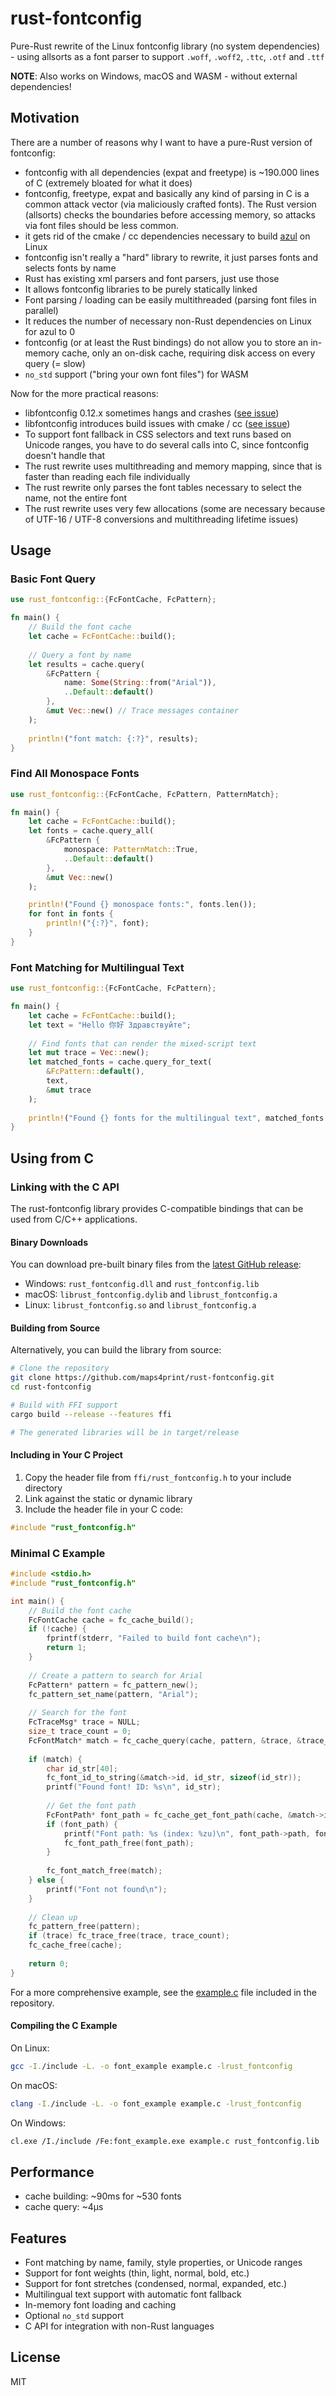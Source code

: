 # rust-fontconfig

Pure-Rust rewrite of the Linux fontconfig library (no system dependencies) - using allsorts as a font parser to support `.woff`, `.woff2`, `.ttc`, `.otf` and `.ttf`

**NOTE**: Also works on Windows, macOS and WASM - without external dependencies!

## Motivation

There are a number of reasons why I want to have a pure-Rust version of fontconfig:

- fontconfig with all dependencies (expat and freetype) is ~190.000 lines of C (extremely bloated for what it does)
- fontconfig, freetype, expat and basically any kind of parsing in C is a common attack vector (via maliciously crafted fonts). The Rust version (allsorts) checks the boundaries before accessing memory, so attacks via font files should be less common.
- it gets rid of the cmake / cc dependencies necessary to build [azul](https://azul.rs) on Linux
- fontconfig isn't really a "hard" library to rewrite, it just parses fonts and selects fonts by name
- Rust has existing xml parsers and font parsers, just use those
- It allows fontconfig libraries to be purely statically linked
- Font parsing / loading can be easily multithreaded (parsing font files in parallel)
- It reduces the number of necessary non-Rust dependencies on Linux for azul to 0
- fontconfig (or at least the Rust bindings) do not allow you to store an in-memory cache, only an on-disk cache, requiring disk access on every query (= slow)
- `no_std` support ("bring your own font files") for WASM
 
Now for the more practical reasons:

- libfontconfig 0.12.x sometimes hangs and crashes ([see issue](https://github.com/maps4print/azul/issues/110))
- libfontconfig introduces build issues with cmake / cc ([see issue](https://github.com/maps4print/azul/issues/206))
- To support font fallback in CSS selectors and text runs based on Unicode ranges, you have to do several calls into C, since fontconfig doesn't handle that
- The rust rewrite uses multithreading and memory mapping, since that is faster than reading each file individually
- The rust rewrite only parses the font tables necessary to select the name, not the entire font
- The rust rewrite uses very few allocations (some are necessary because of UTF-16 / UTF-8 conversions and multithreading lifetime issues)

## Usage

### Basic Font Query

```rust
use rust_fontconfig::{FcFontCache, FcPattern};

fn main() {
    // Build the font cache
    let cache = FcFontCache::build();
    
    // Query a font by name
    let results = cache.query(
        &FcPattern {
            name: Some(String::from("Arial")),
            ..Default::default()
        },
        &mut Vec::new() // Trace messages container
    );
    
    println!("font match: {:?}", results);
}
```

### Find All Monospace Fonts

```rust
use rust_fontconfig::{FcFontCache, FcPattern, PatternMatch};

fn main() {
    let cache = FcFontCache::build();
    let fonts = cache.query_all(
        &FcPattern {
            monospace: PatternMatch::True,
            ..Default::default()
        },
        &mut Vec::new()
    );

    println!("Found {} monospace fonts:", fonts.len());
    for font in fonts {
        println!("{:?}", font);
    }
}
```

### Font Matching for Multilingual Text

```rust
use rust_fontconfig::{FcFontCache, FcPattern};

fn main() {
    let cache = FcFontCache::build();
    let text = "Hello 你好 Здравствуйте";
    
    // Find fonts that can render the mixed-script text
    let mut trace = Vec::new();
    let matched_fonts = cache.query_for_text(
        &FcPattern::default(),
        text,
        &mut trace
    );
    
    println!("Found {} fonts for the multilingual text", matched_fonts.len());
}
```

## Using from C

### Linking with the C API

The rust-fontconfig library provides C-compatible bindings that can be used from C/C++ applications.

#### Binary Downloads

You can download pre-built binary files from the [latest GitHub release](https://github.com/maps4print/rust-fontconfig/releases/latest):
- Windows: `rust_fontconfig.dll` and `rust_fontconfig.lib`
- macOS: `librust_fontconfig.dylib` and `librust_fontconfig.a`
- Linux: `librust_fontconfig.so` and `librust_fontconfig.a`

#### Building from Source

Alternatively, you can build the library from source:

```bash
# Clone the repository
git clone https://github.com/maps4print/rust-fontconfig.git
cd rust-fontconfig

# Build with FFI support
cargo build --release --features ffi

# The generated libraries will be in target/release
```

#### Including in Your C Project

1. Copy the header file from `ffi/rust_fontconfig.h` to your include directory
2. Link against the static or dynamic library
3. Include the header file in your C code:

```c
#include "rust_fontconfig.h"
```

### Minimal C Example

```c
#include <stdio.h>
#include "rust_fontconfig.h"

int main() {
    // Build the font cache
    FcFontCache cache = fc_cache_build();
    if (!cache) {
        fprintf(stderr, "Failed to build font cache\n");
        return 1;
    }
    
    // Create a pattern to search for Arial
    FcPattern* pattern = fc_pattern_new();
    fc_pattern_set_name(pattern, "Arial");
    
    // Search for the font
    FcTraceMsg* trace = NULL;
    size_t trace_count = 0;
    FcFontMatch* match = fc_cache_query(cache, pattern, &trace, &trace_count);
    
    if (match) {
        char id_str[40];
        fc_font_id_to_string(&match->id, id_str, sizeof(id_str));
        printf("Found font! ID: %s\n", id_str);
        
        // Get the font path
        FcFontPath* font_path = fc_cache_get_font_path(cache, &match->id);
        if (font_path) {
            printf("Font path: %s (index: %zu)\n", font_path->path, font_path->font_index);
            fc_font_path_free(font_path);
        }
        
        fc_font_match_free(match);
    } else {
        printf("Font not found\n");
    }
    
    // Clean up
    fc_pattern_free(pattern);
    if (trace) fc_trace_free(trace, trace_count);
    fc_cache_free(cache);
    
    return 0;
}
```

For a more comprehensive example, see the [example.c](ffi/example.c) file included in the repository.

#### Compiling the C Example

On Linux:
```bash
gcc -I./include -L. -o font_example example.c -lrust_fontconfig
```

On macOS:
```bash
clang -I./include -L. -o font_example example.c -lrust_fontconfig
```

On Windows:
```bash
cl.exe /I./include /Fe:font_example.exe example.c rust_fontconfig.lib
```

## Performance

- cache building: ~90ms for ~530 fonts
- cache query: ~4µs

## Features

- Font matching by name, family, style properties, or Unicode ranges
- Support for font weights (thin, light, normal, bold, etc.)
- Support for font stretches (condensed, normal, expanded, etc.)
- Multilingual text support with automatic font fallback
- In-memory font loading and caching
- Optional `no_std` support
- C API for integration with non-Rust languages

## License

MIT